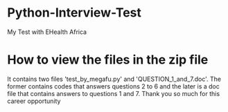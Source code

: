 Python-Interview-Test
=====================

My Test with EHealth Africa

How to view the files in the zip file
=========================================
It contains two files 'test_by_megafu.py' and 'QUESTION_1_and_7.doc'. The former contains codes that answers questions 2 to 6 and
the later is a doc file that contains answers to questions 1 and 7. Thank you so much for this career opportunity
